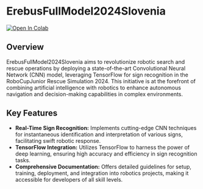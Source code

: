 # ErebusFullModel2024Slovenia
[![Open In Colab](https://colab.research.google.com/assets/colab-badge.svg)](https://colab.research.google.com/drive/18ZY1OR0c-IN9-GxtAd9B11E6oMX7CPuE?usp=sharing)
## Overview
ErebusFullModel2024Slovenia aims to revolutionize robotic search and rescue operations by deploying a state-of-the-art Convolutional Neural Network (CNN) model, leveraging TensorFlow for sign recognition in the RoboCupJunior Rescue Simulation 2024. This initiative is at the forefront of combining artificial intelligence with robotics to enhance autonomous navigation and decision-making capabilities in complex environments.

## Key Features
- **Real-Time Sign Recognition:** Implements cutting-edge CNN techniques for instantaneous identification and interpretation of various signs, facilitating swift robotic response.
- **TensorFlow Integration:** Utilizes TensorFlow to harness the power of deep learning, ensuring high accuracy and efficiency in sign recognition tasks.
- **Comprehensive Documentation:** Offers detailed guidelines for setup, training, deployment, and integration into robotics projects, making it accessible for developers of all skill levels.

